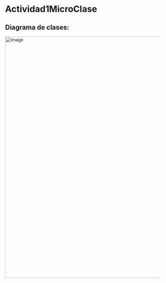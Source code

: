 # Actividad1MicroClase
## Diagrama de clases:
<img width="1053" height="782" alt="image" src="https://github.com/user-attachments/assets/74fe6547-ee8a-4532-be71-51b70b8ade10" />
